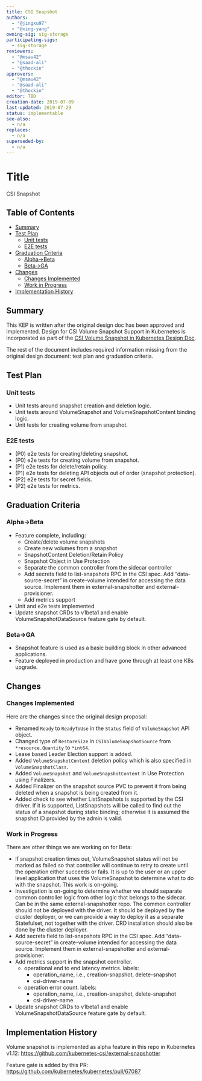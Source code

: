 ```yaml
---
title: CSI Snapshot 
authors:
  - "@jingxu97"
  - "@xing-yang"
owning-sig: sig-storage
participating-sigs:
  - sig-storage
reviewers:
  - "@msau42"
  - "@saad-ali"
  - "@thockin"
approvers:
  - "@msau42"
  - "@saad-ali"
  - "@thockin"
editor: TBD
creation-date: 2019-07-09
last-updated: 2019-07-29
status: implementable
see-also:
  - n/a
replaces:
  - n/a
superseded-by:
  - n/a
---
```


# Title

CSI Snapshot

## Table of Contents

<!-- toc -->
- [Summary](#summary)
- [Test Plan](#test-plan)
  - [Unit tests](#unit-tests)
  - [E2E tests](#e2e-tests)
- [Graduation Criteria](#graduation-criteria)
  - [Alpha-&gt;Beta](#alpha-beta)
  - [Beta-&gt;GA](#beta-ga)
- [Changes](#changes)
  - [Changes Implemented](#changes-implemented)
  - [Work in Progress](#work-in-progress)
- [Implementation History](#implementation-history)
<!-- /toc -->

## Summary

This KEP is written after the original design doc has been approved and implemented. Design for CSI Volume Snapshot Support in Kubernetes is incorporated as part of the [CSI Volume Snapshot in Kubernetes Design Doc](https://github.com/kubernetes/community/blob/master/contributors/design-proposals/storage/csi-snapshot.md).

The rest of the document includes required information missing from the original design document: test plan and graduation criteria.

## Test Plan

### Unit tests

* Unit tests around snapshot creation and deletion logic.
* Unit tests around VolumeSnapshot and VolumeSnapshotContent binding logic.
* Unit tests for creating volume from snapshot.

### E2E tests

* (P0) e2e tests for creating/deleting snapshot.
* (P0) e2e tests for creating volume from snapshot.
* (P1) e2e tests for delete/retain policy.
* (P1) e2e tests for deleting API objects out of order (snapshot protection).
* (P2) e2e tests for secret fields.
* (P2) e2e tests for metrics.

## Graduation Criteria

### Alpha->Beta

* Feature complete, including:
  * Create/delete volume snapshots
  * Create new volumes from a snapshot
  * SnapshotContent Deletion/Retain Policy
  * Snapshot Object in Use Protection
  * Separate the common controller from the sidecar controller
  * Add secrets field to list-snapshots RPC in the CSI spec. Add “data-source-secret” in create-volume intended for accessing the data source. Implement them in external-snapshotter and external-provisioner.
  * Add metrics support
* Unit and e2e tests implemented
* Update snapshot CRDs to v1beta1 and enable VolumeSnapshotDataSource feature gate by default.

### Beta->GA

* Snapshot feature is used as a basic building block in other advanced applications. 
* Feature deployed in production and have gone through at least one K8s upgrade.

## Changes

### Changes Implemented

Here are the changes since the original design proposal:

* Renamed `Ready` to `ReadyToUse` in the `Status` field of `VolumeSnapshot` API object.
* Changed type of `RestoreSize` in `CSIVolumeSnapshotSource` from `*resource.Quantity`  to `*int64`.
* Lease based Leader Election support is added.
* Added `VolumeSnapshotContent` deletion policy which is also specified in `VolumeSnapshotClass`.
* Added `VolumeSnapshot` and `VolumeSnapshotContent` in Use Protection using Finalizers.
* Added Finalizer on the snapshot source PVC to prevent it from being deleted when a snapshot is being created from it.
* Added check to see whether ListSnapshots is supported by the CSI driver. If it is supported, ListSnapshots will be called to find out the status of a snapshot during static binding; otherwise it is assumed the snapshot ID provided by the admin is valid.

### Work in Progress

There are other things we are working on for Beta:

* If snapshot creation times out, VolumeSnapshot status will not be marked as failed so that controller will continue to retry to create until the operation either succeeds or fails. It is up to the user or an upper level application that uses the VolumeSnapshot to determine what to do with the snapshot. This work is on-going.
* Investigation is on-going to determine whether we should separate common controller logic from other logic that belongs to the sidecar. Can be in the same external-snapshotter repo. The common controller should not be deployed with the driver. It should be deployed by the cluster deployer, or we can provide a way to deploy it as a separate Statefulset, not together with the driver. CRD installation should also be done by the cluster deployer.
* Add secrets field to list-snapshots RPC in the CSI spec. Add “data-source-secret” in create-volume intended for accessing the data source. Implement them in external-snapshotter and external-provisioner.
* Add metrics support in the snapshot controller.
  * operational end to end latency metrics.
    labels:
    * operation_name, i.e., creation-snapshot, delete-snapshot
    * csi-driver-name
  * operation error count.
    labels:
    * operation_name, i.e., creation-snapshot, delete-snapshot
    * csi-driver-name
* Update snapshot CRDs to v1beta1 and enable VolumeSnapshotDataSource feature gate by default.

## Implementation History

Volume snapshot is implemented as alpha feature in this repo in Kubernetes v1.12:
https://github.com/kubernetes-csi/external-snapshotter

Feature gate is added by this PR:
https://github.com/kubernetes/kubernetes/pull/67087
